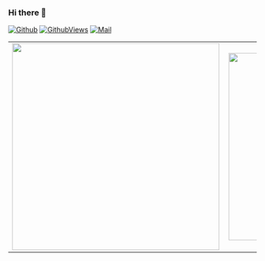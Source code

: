 ### Hi there 👋

[![Github](https://img.shields.io/github/followers/EricoDeMecha?label=Follow&style=social)](https://github.com/EricoDeMecha)
[![GithubViews](https://api.freemotion-llc.com/api/github/v1/profile-views?username=EricoDeMecha)](https://github.com/EricoDeMecha)
[![Mail](https://img.shields.io/badge/-EricoDeMecha-gray?style=flat-square&logo=gmail&logoColor=red&link=)](mailto:techcider4134@gmail.com)


<center>
  <table>
  <tr>
      <td><img width="420px" align="left" src="https://github-readme-stats.vercel.app/api?username=EricoDeMecha&count_private=true&show_icons=true&theme=light&layout=compact" /></td>
      <td><img width="380px" align="left" src="https://github-readme-stats.vercel.app/api/top-langs/?username=EricoDeMecha&hide=html&layout=compact&theme=light" /></td>      
  </tr>   
</table>
</center>
<!--
**EricoDeMecha/EricoDeMecha** is a ✨ _special_ ✨ repository because its `README.md` (this file) appears on your GitHub profile.

Here are some ideas to get you started:

- 🔭 I’m currently working on ...
- 🌱 I’m currently learning ...
- 👯 I’m looking to collaborate on ...
- 🤔 I’m looking for help with ...
- 💬 Ask me about ...
- 📫 How to reach me: ...
- 😄 Pronouns: ...
- ⚡ Fun fact: ...
-->
